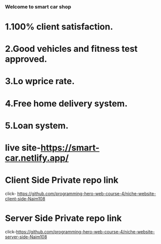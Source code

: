 ### Welcome to smart car shop
# 1.100% client satisfaction.
# 2.Good vehicles and fitness test approved.
# 3.Lo wprice rate.
# 4.Free home delivery system.
# 5.Loan system.

# live site-https://smart-car.netlify.app/
# Client Side Private repo link
 click- https://github.com/programming-hero-web-course-4/niche-website-client-side-Naim108
# Server Side Private repo link
click-https://github.com/programming-hero-web-course-4/niche-website-server-side-Naim108
